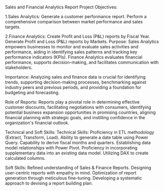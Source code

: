 
Sales and Financial Analytics Report
Project Objectives:

1.Sales Analytics:
Generate a customer performance report.
Perform a comprehensive comparison between market performance and sales targets.

2.Finance Analytics:
Create Profit and Loss (P&L) reports by Fiscal Year.
Generate Profit and Loss (P&L) reports by Markets.
Purpose:
Sales Analytics empowers businesses to monitor and evaluate sales activities and performance, aiding in identifying sales patterns and tracking key performance indicators (KPIs). Finance Analytics evaluates financial performance, supports decision-making, and facilitates communication with stakeholders.

Importance:
Analyzing sales and finance data is crucial for identifying trends, supporting decision-making processes, benchmarking against industry peers and previous periods, and providing a foundation for budgeting and forecasting.

Role of Reports:
Reports play a pivotal role in determining effective customer discounts, facilitating negotiations with consumers, identifying potential business expansion opportunities in promising countries, aligning financial planning with strategic goals, and instilling confidence in the organization's financial outlook.

Technical and Soft Skills:
Technical Skills:
Proficiency in ETL methodology (Extract, Transform, Load).
Ability to generate a date table using Power Query.
Capability to derive fiscal months and quarters.
Establishing data model relationships with Power Pivot.
Proficiency in incorporating supplementary data into an existing data model.
Utilizing DAX to create calculated columns.

Soft Skills:
Refined understanding of Sales & Finance Reports.
Designing user-centric reports with empathy in mind.
Optimization of report generation through meticulous fine-tuning.
Developing a systematic approach to devising a report building plan.
